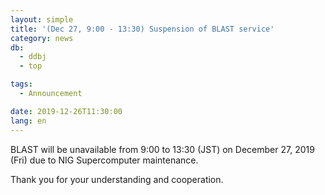 ```yaml
---
layout: simple
title: '(Dec 27, 9:00 - 13:30) Suspension of BLAST service'
category: news
db:
  - ddbj
  - top

tags:
  - Announcement

date: 2019-12-26T11:30:00
lang: en
---
```


<p>BLAST will be unavailable from 9:00 to 13:30 (JST) on December 27, 2019 (Fri) due to NIG Supercomputer maintenance.</p>

<p>Thank you for your understanding and cooperation.</p>
